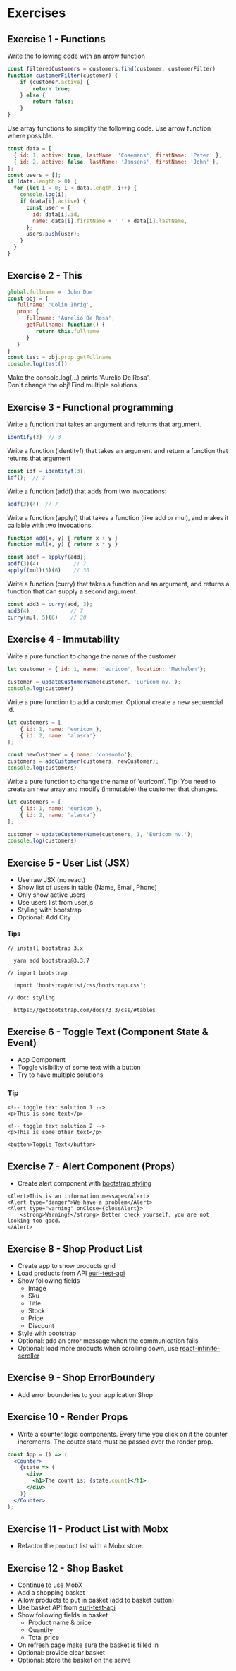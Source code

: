 # Exercises

## Exercise 1 - Functions

Write the following code with an arrow function

```js
const filteredCustomers = customers.find(customer, customerFilter)
function customerFilter(customer) {
    if (customer.active) {
        return true;
    } else {
        return false;
    }
}
```

Use array functions to simplify the following code. Use arrow function where possible.

```js
const data = [
  { id: 1, active: true, lastName: 'Cosemans', firstName: 'Peter' },
  { id: 2, active: false, lastName: 'Jansens', firstName: 'John' },
];
const users = [];
if (data.length > 0) {
  for (let i = 0; i < data.length; i++) {
    console.log(i);
    if (data[i].active) {
      const user = {
        id: data[i].id,
        name: data[i].firstName + ' ' + data[i].lastName,
      };
      users.push(user);
    }
  }
}
```

## Exercise 2 - This

```js
global.fullname = 'John Doe'
const obj = {
   fullname: 'Colin Ihrig',
   prop: {
      fullname: 'Aurelio De Rosa',
      getFullname: function() {
         return this.fullname
      }
   }
}
const test = obj.prop.getFullname
console.log(test())
```

Make the console.log(...) prints 'Aurelio De Rosa'.<br>
Don't change the obj! Find multiple solutions

## Exercise 3 - Functional programming

Write a function that takes an argument and returns that argument.

```js
identify(3)  // 3
```

Write a function (identityf) that takes an argument and return a function that returns that argument

```js
const idf = identityf(3);
idf();  // 3
```

Write a function (addf) that adds from two invocations:

```js
addf(3)(4)  // 7
```

Write a function (applyf) that takes a function (like add or mul), and makes it callable with two invocations.

```js
function add(x, y) { return x + y }
function mul(x, y) { return x * y }

const addf = applyf(add);
addf(3)(4)           // 7
applyf(mul)(5)(6)    // 30
```

Write a function (curry) that takes a function and an argument, and returns a function that can supply a second argument.

```js
const add3 = curry(add, 3);
add3(4)             // 7
curry(mul, 5)(6)    // 30
```

## Exercise 4 - Immutability

Write a pure function to change the name of the customer

```js
let customer = { id: 1, name: 'euricom', location: 'Mechelen'};

customer = updateCustomerName(customer, 'Euricom nv.');
console.log(customer)
```

Write a pure function to add a customer. Optional create a new sequencial id.

```js
let customers = [
    { id: 1, name: 'euricom'},
    { id: 2, name: 'alasca'}
];

const newCustomer = { name: 'consonto'};
customers = addCustomer(customers, newCustomer);
console.log(customers)
```

Write a pure function to change the name of 'euricom'. Tip: You need to create an new array and modify (immutable) the customer that changes.

```js
let customers = [
    { id: 1, name: 'euricom'},
    { id: 2, name: 'alasca'}
];

customer = updateCustomerName(customers, 1, 'Euricom nv.');
console.log(customers)
```

## Exercise 5 - User List (JSX)

- Use raw JSX (no react)
- Show list of users in table (Name, Email, Phone)
- Only show active users
- Use users list from user.js
- Styling with bootstrap
- Optional: Add City

#### Tips

```
// install bootstrap 3.x

  yarn add bootstrap@3.3.7

// import bootstrap

  import 'bootstrap/dist/css/bootstrap.css';

// doc: styling

  https://getbootstrap.com/docs/3.3/css/#tables
```

## Exercise 6 - Toggle Text (Component State & Event)

- App Component
- Toggle visibility of some text with a button
- Try to have multiple solutions

### Tip

```
<!-- toggle text solution 1 -->
<p>This is some text</p>

<!-- toggle text solution 2 -->
<p>This is some other text</p>

<button>Toggle Text</button>
```

## Exercise 7 - Alert Component (Props)

- Create alert component with [bootstrap styling](https://getbootstrap.com/docs/3.3/components/#alerts)

```
<Alert>This is an information message</Alert>
<Alert type="danger">We have a problem</Alert>
<Alert type="warning" onClose={closeAlert}>
    <strong>Warning!</strong> Better check yourself, you are not looking too good.
</Alert>
```

## Exercise 8 - Shop Product List

- Create app to show products grid
- Load products from API
  [euri-test-api](https://euri-test-api.now.sh)
- Show following fields
    + Image
    + Sku
    + Title
    + Stock
    + Price
    + Discount
- Style with bootstrap
- Optional: add an error message when the communication fails
- Optional: load more products when scrolling down, use [react-infinite-scroller](https://cassetterocks.github.io/react-infinite-scroller/demo/)

## Exercise 9 - Shop ErrorBoundery

- Add error bounderies to your application Shop

## Exercise 10 - Render Props

- Write a counter logic components. Every time you click on it the counter increments. The couter state must be passed over the render prop.

```jsx
const App = () => (
  <Counter>
    {state => (
      <div>
        <h1>The count is: {state.count}</h1>
      </div>
    )}
  </Counter>
);
```

## Exercise 11 - Product List with Mobx

- Refactor the product list with a Mobx store.

## Exercise 12 - Shop Basket

- Continue to use MobX
- Add a shopping basket
- Allow products to put in basket (add to basket button)
- Use basket API from [euri-test-api](https://euri-test-api.now.sh)
- Show following fields in basket
    + Product name & price
    + Quantity
    + Total price
- On refresh page make sure the basket is filled in
- Optional: provide clear basket
- Optional: store the basket on the serve
